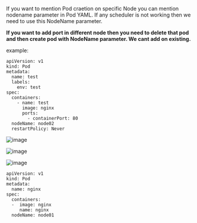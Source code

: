 If you want to mention Pod craetion on specific Node you can mention nodename parameter in Pod YAML. If any scheduler is not working then we need to use this NodeName parameter.

**If you want to add port in different node then you need to delete that pod and then create pod with NodeName parameter. We cant add on existing.**

example:
```
apiVersion: v1
kind: Pod
metadata: 
  name: test
  labels:
    env: test
spec:
  containers:
    - name: test
      image: nginx
      ports:
        - containerPort: 80
  nodeName: node02 
  restartPolicy: Never
```
![image](https://github.com/Khushang49/90DaysofKubernetes/assets/95266353/97c9c259-8ac2-4431-9491-c2f0354ccafd)



![image](https://github.com/Khushang49/90DaysofKubernetes/assets/95266353/4d30c74d-647a-4714-b26c-76a641366383)


![image](https://github.com/Khushang49/90DaysofKubernetes/assets/95266353/6e8387fe-e2a7-4da3-b302-c99e8e8fb75b)

```
apiVersion: v1
kind: Pod
metadata:
  name: nginx
spec:
  containers:
  -  image: nginx
     name: nginx
  nodeName: node01
```

